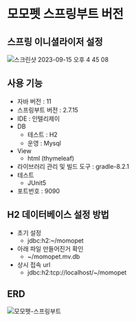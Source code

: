 # 모모펫 스프링부트 버전

## 스프링 이니셜라이저 설정
![스크린샷 2023-09-15 오후 4 45 08](https://github.com/yelo-o/momopet-springboot/assets/64743180/8872c4ca-0641-42f2-85b8-12e9e4e08481)

## 사용 기능
- 자바 버전 : 11
- 스프링부트 버전 : 2.7.15
- IDE : 인텔리제이
- DB
  - 테스트 : H2
  - 운영 : Mysql
- View
  - html (thymeleaf)
- 라이브러리 관리 및 빌드 도구 : gradle-8.2.1
- 테스트
  - JUnit5
- 포트번호 : 9090

## H2 데이터베이스 설정 방법
- 초기 설정
  - jdbc:h2:~/momopet
- 아래 파일 만들어진거 확인
  - ~/momopet.mv.db
- 상시 접속 url
  - jdbc:h2:tcp://localhost/~/momopet

## ERD
![모모펫-스프링부트](https://github.com/yelo-o/momopet-springboot/assets/64743180/837641cb-6182-4a08-970f-9ab2c0c19287)
